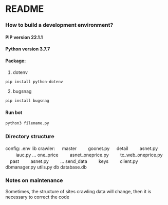 # README
### How to build a development environment?
#### PIP version 22.1.1
#### Python version 3.7.7
#### Package:
  1. dotenv
  ```bash
  pip install python-dotenv
  ```
  2. bugsnag
  ```bash
  pip install bugsnag
  ```
#### Run bot 
```bash
python3 filename.py 
```
### Directory structure
config:
  .env
lib
  crawler:
  　 master
  　　 goonet.py
  　 detail
  　　 asnet.py
  　　 iauc.py
      ...
     one_price
  　　 asnet_oneprice.py
  　　 tc_web_oneprice.py
  　past
  　　 asnet.py
  　　 ...
    send_data
  　　 keys
  　　 client.py
   dbmanager.py
   utils.py
db
  database.db

### Notes on maintenance
Sometimes, the structure of sites crawling data will change, then it is necessary to correct the code